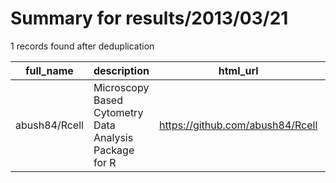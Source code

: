 
# Summary for results/2013/03/21
    
1 records found after deduplication

| full_name | description | html_url | matched_list | matched_count | pushed_at | size | stargazers_count | language | forks_count |
|---------------|--------------------------------------------------------|----------------------------------|----------------|-----------------|---------------------------|--------|--------------------|------------|---------------|
| abush84/Rcell | Microscopy Based Cytometry Data Analysis Package for R | https://github.com/abush84/Rcell | ['rce'] | 1 | 2013-03-21 17:20:29+00:00 | 3608 | 0 | nan | 0 |
